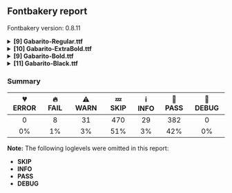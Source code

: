 ## Fontbakery report

Fontbakery version: 0.8.11

<details><summary><b>[9] Gabarito-Regular.ttf</b></summary><div><details><summary>🔥 <b>FAIL:</b> Check font follows the Google Fonts vertical metric schema (<a href="https://font-bakery.readthedocs.io/en/stable/fontbakery/profiles/googlefonts.html#com.google.fonts/check/vertical_metrics">com.google.fonts/check/vertical_metrics</a>)</summary><div>


* 🔥 **FAIL** OS/2.sTypoLineGap is "20" it should be 0 [code: bad-OS/2.sTypoLineGap]
* 🔥 **FAIL** hhea.lineGap is "20" it should be 0 [code: bad-hhea.lineGap]
</div></details><details><summary>🔥 <b>FAIL:</b> Checking OS/2 usWinAscent & usWinDescent. (<a href="https://font-bakery.readthedocs.io/en/stable/fontbakery/profiles/universal.html#com.google.fonts/check/family/win_ascent_and_descent">com.google.fonts/check/family/win_ascent_and_descent</a>)</summary><div>


* 🔥 **FAIL** OS/2.usWinDescent value should be equal or greater than 324, but got 320 instead. [code: descent]
</div></details><details><summary>⚠ <b>WARN:</b> Check if each glyph has the recommended amount of contours. (<a href="https://font-bakery.readthedocs.io/en/stable/fontbakery/profiles/universal.html#com.google.fonts/check/contour_count">com.google.fonts/check/contour_count</a>)</summary><div>


* ⚠ **WARN** This check inspects the glyph outlines and detects the total number of contours in each of them. The expected values are infered from the typical ammounts of contours observed in a large collection of reference font families. The divergences listed below may simply indicate a significantly different design on some of your glyphs. On the other hand, some of these may flag actual bugs in the font such as glyphs mapped to an incorrect codepoint. Please consider reviewing the design and codepoint assignment of these to make sure they are correct.

The following glyphs do not have the recommended number of contours:

	- Glyph name: aogonek	Contours detected: 3	Expected: 2

	- Glyph name: dcroat	Contours detected: 3	Expected: 2

	- Glyph name: eogonek	Contours detected: 3	Expected: 2

	- Glyph name: hbar	Contours detected: 2	Expected: 1

	- Glyph name: lslash	Contours detected: 2	Expected: 1

	- Glyph name: Uogonek	Contours detected: 2	Expected: 1

	- Glyph name: uogonek	Contours detected: 2	Expected: 1

	- Glyph name: uni2783	Contours detected: 3	Expected: 4

	- Glyph name: Uogonek	Contours detected: 2	Expected: 1

	- Glyph name: aogonek	Contours detected: 3	Expected: 2

	- Glyph name: dcroat	Contours detected: 3	Expected: 2

	- Glyph name: eogonek	Contours detected: 3	Expected: 2

	- Glyph name: hbar	Contours detected: 2	Expected: 1

	- Glyph name: lslash	Contours detected: 2	Expected: 1

	- Glyph name: uni2783	Contours detected: 3	Expected: 4 

	- Glyph name: uogonek	Contours detected: 2	Expected: 1
 [code: contour-count]
</div></details><details><summary>⚠ <b>WARN:</b> Ensure soft_dotted characters lose their dot when combined with marks that replace the dot. (<a href="https://font-bakery.readthedocs.io/en/stable/fontbakery/profiles/universal.html#com.google.fonts/check/soft_dotted">com.google.fonts/check/soft_dotted</a>)</summary><div>


* ⚠ **WARN** The dot of soft dotted characters should disappear in other cases, for example: i̅ ị̅ i̦̅ i̧̅ i̵̅ i̶̅ i̷̅ j̅ j̣̅ j̦̅ j̧̅ j̨̅ j̵̅ j̶̅ j̷̅ į̅ į̣̀ į̣́ į̣̂ į̣̃ [code: soft-dotted]
</div></details><details><summary>⚠ <b>WARN:</b> Check math signs have the same width. (<a href="https://font-bakery.readthedocs.io/en/stable/fontbakery/profiles/universal.html#com.google.fonts/check/math_signs_width">com.google.fonts/check/math_signs_width</a>)</summary><div>


* ⚠ **WARN** The most common width is 670 among a set of 6 math glyphs.
The following math glyphs have a different width, though:

Width = 591:
plus, plusminus

Width = 467:
greater, less

Width = 545:
equal

Width = 571:
logicalnot

Width = 527:
multiply

Width = 575:
divide

Width = 535:
minus

Width = 559:
approxequal, congruent

Width = 544:
notequal

Width = 513:
greaterequal, lessequal

Width = 679:
uni2288, uni2286, uni2289, uni228A

Width = 654:
uni228B, uni2287
 [code: width-outliers]
</div></details><details><summary>⚠ <b>WARN:</b> Checking Vertical Metric Linegaps. (<a href="https://font-bakery.readthedocs.io/en/stable/fontbakery/profiles/hhea.html#com.google.fonts/check/linegaps">com.google.fonts/check/linegaps</a>)</summary><div>


* ⚠ **WARN** hhea lineGap is not equal to 0. [code: hhea]
</div></details><details><summary>⚠ <b>WARN:</b> Are there any misaligned on-curve points? (<a href="https://font-bakery.readthedocs.io/en/stable/fontbakery/profiles/<Section: Outline Correctness Checks>.html#com.google.fonts/check/outline_alignment_miss">com.google.fonts/check/outline_alignment_miss</a>)</summary><div>


* ⚠ **WARN** The following glyphs have on-curve points which have potentially incorrect y coordinates:

	* ampersand (U+0026): X=371.0,Y=0.5 (should be at baseline 0?)

	* ampersand (U+0026): X=188.0,Y=680.5 (should be at cap-height 681?)

	* Q (U+0051): X=475.5,Y=1.0 (should be at baseline 0?)

	* S (U+0053): X=192.5,Y=1.0 (should be at baseline 0?)

	* a (U+0061): X=291.0,Y=-1.5 (should be at baseline 0?)

	* f (U+0066): X=305.0,Y=680.0 (should be at cap-height 681?)

	* r (U+0072): X=324.0,Y=489.0 (should be at x-height 488?)

	* t (U+0074): X=309.0,Y=1.0 (should be at baseline 0?)

	* braceleft (U+007B): X=149.0,Y=-1.0 (should be at baseline 0?)

	* braceright (U+007D): X=163.0,Y=-1.0 (should be at baseline 0?)

	* uni00B3 (U+00B3): X=284.0,Y=683.0 (should be at cap-height 681?)

	* paragraph (U+00B6): X=195.5,Y=679.5 (should be at cap-height 681?)

	* threequarters (U+00BE): X=77.5,Y=681.5 (should be at cap-height 681?)

	* questiondown (U+00BF): X=442.0,Y=-2.0 (should be at baseline 0?)

	* agrave (U+00E0): X=291.0,Y=-1.5 (should be at baseline 0?)

	* aacute (U+00E1): X=291.0,Y=-1.5 (should be at baseline 0?)

	* acircumflex (U+00E2): X=291.0,Y=-1.5 (should be at baseline 0?)

	* atilde (U+00E3): X=291.0,Y=-1.5 (should be at baseline 0?)

	* atilde (U+00E3): X=110.0,Y=679.0 (should be at cap-height 681?)

	* adieresis (U+00E4): X=291.0,Y=-1.5 (should be at baseline 0?)

	* aring (U+00E5): X=291.0,Y=-1.5 (should be at baseline 0?)

	* ntilde (U+00F1): X=144.0,Y=679.0 (should be at cap-height 681?)

	* otilde (U+00F5): X=151.0,Y=679.0 (should be at cap-height 681?)

	* amacron (U+0101): X=291.0,Y=-1.5 (should be at baseline 0?)

	* abreve (U+0103): X=291.0,Y=-1.5 (should be at baseline 0?)

	* aogonek (U+0105): X=291.0,Y=-1.5 (should be at baseline 0?)

	* Sacute (U+015A): X=192.5,Y=1.0 (should be at baseline 0?)

	* Scedilla (U+015E): X=192.5,Y=1.0 (should be at baseline 0?)

	* Scaron (U+0160): X=192.5,Y=1.0 (should be at baseline 0?)

	* tcaron (U+0165): X=309.0,Y=1.0 (should be at baseline 0?)

	* tcaron (U+0165): X=340.0,Y=683.0 (should be at cap-height 681?)

	* uni01CE (U+01CE): X=291.0,Y=-1.5 (should be at baseline 0?)

	* uni0218 (U+0218): X=192.5,Y=1.0 (should be at baseline 0?)

	* uni021B (U+021B): X=309.0,Y=1.0 (should be at baseline 0?)

	* tilde (U+02DC): X=137.0,Y=679.0 (should be at cap-height 681?)

	* tildecomb (U+0303): X=137.0,Y=679.0 (should be at cap-height 681?)

	* alpha (U+03B1): X=597.0,Y=-1.0 (should be at baseline 0?)

	* alpha (U+03B1): X=507.5,Y=-1.5 (should be at baseline 0?)

	* lambda (U+03BB): X=564.0,Y=-1.0 (should be at baseline 0?)

	* pi (U+03C0): X=604.0,Y=1.0 (should be at baseline 0?)

	* tau (U+03C4): X=306.0,Y=1.0 (should be at baseline 0?)

	* uni1EBD (U+1EBD): X=141.0,Y=679.0 (should be at cap-height 681?)

	* uni2076 (U+2076): X=131.5,Y=682.5 (should be at cap-height 681?)

	* uni2083 (U+2083): X=74.0,Y=-2.0 (should be at baseline 0?)

	* uni2088 (U+2088): X=230.0,Y=-2.0 (should be at baseline 0?)

	* uni2088 (U+2088): X=111.0,Y=-2.0 (should be at baseline 0?)

	* trademark (U+2122): X=26.0,Y=680.0 (should be at cap-height 681?)

	* trademark (U+2122): X=345.0,Y=680.0 (should be at cap-height 681?)

	* trademark (U+2122): X=405.0,Y=680.0 (should be at cap-height 681?)

	* trademark (U+2122): X=480.0,Y=680.0 (should be at cap-height 681?)

	* trademark (U+2122): X=656.0,Y=680.0 (should be at cap-height 681?)

	* trademark (U+2122): X=731.0,Y=680.0 (should be at cap-height 681?)

	* uni2196 (U+2196): X=749.0,Y=-2.0 (should be at baseline 0?)

	* partialdiff (U+2202): X=200.0,Y=683.0 (should be at cap-height 681?)

	* emptyset (U+2205): X=765.0,Y=683.0 (should be at cap-height 681?)

	* lozenge (U+25CA): X=240.0,Y=680.0 (should be at cap-height 681?)

	* lozenge (U+25CA): X=355.0,Y=680.0 (should be at cap-height 681?)

	* uni25CC (U+25CC): X=357.5,Y=1.5 (should be at baseline 0?)

	* uni25CC (U+25CC): X=406.5,Y=1.5 (should be at baseline 0?)

	* fi (U+FB01): X=305.0,Y=680.0 (should be at cap-height 681?) 

	* fl (U+FB02): X=305.0,Y=680.0 (should be at cap-height 681?) [code: found-misalignments]
</div></details><details><summary>⚠ <b>WARN:</b> Are any segments inordinately short? (<a href="https://font-bakery.readthedocs.io/en/stable/fontbakery/profiles/<Section: Outline Correctness Checks>.html#com.google.fonts/check/outline_short_segments">com.google.fonts/check/outline_short_segments</a>)</summary><div>


* ⚠ **WARN** The following glyphs have segments which seem very short:

	* three (U+0033) contains a short segment B<<178.5,405.0>-<185.0,405.0>-<196.0,405.0>>

	* G (U+0047) contains a short segment B<<702.0,348.0>-<705.0,338.0>-<706.5,325.0>>

	* M (U+004D) contains a short segment L<<437.0,184.0>--<440.0,184.0>>

	* e (U+0065) contains a short segment B<<512.5,228.5>-<512.0,221.0>-<511.0,215.0>>

	* m (U+006D) contains a short segment B<<475.0,328.0>-<476.0,319.0>-<476.0,309.5>>

	* m (U+006D) contains a short segment B<<476.0,309.5>-<476.0,300.0>-<476.0,291.0>>

	* yen (U+00A5) contains a short segment L<<210.0,262.0>--<210.0,262.0>>

	* yen (U+00A5) contains a short segment L<<310.0,262.0>--<310.0,262.0>>

	* registered (U+00AE) contains a short segment L<<334.0,436.0>--<331.0,436.0>>

	* ae (U+00E6) contains a short segment B<<327.0,281.0>-<327.0,282.0>-<327.0,283.0>>

	* egrave (U+00E8) contains a short segment B<<512.5,228.5>-<512.0,221.0>-<511.0,215.0>>

	* eacute (U+00E9) contains a short segment B<<512.5,228.5>-<512.0,221.0>-<511.0,215.0>>

	* ecircumflex (U+00EA) contains a short segment B<<512.5,228.5>-<512.0,221.0>-<511.0,215.0>>

	* edieresis (U+00EB) contains a short segment B<<512.5,228.5>-<512.0,221.0>-<511.0,215.0>>

	* emacron (U+0113) contains a short segment B<<512.5,228.5>-<512.0,221.0>-<511.0,215.0>>

	* edotaccent (U+0117) contains a short segment B<<512.5,228.5>-<512.0,221.0>-<511.0,215.0>>

	* eogonek (U+0119) contains a short segment B<<512.5,228.5>-<512.0,221.0>-<511.0,215.0>>

	* ecaron (U+011B) contains a short segment B<<512.5,228.5>-<512.0,221.0>-<511.0,215.0>>

	* Gbreve (U+011E) contains a short segment B<<702.0,348.0>-<705.0,338.0>-<706.5,325.0>>

	* Gdotaccent (U+0120) contains a short segment B<<702.0,348.0>-<705.0,338.0>-<706.5,325.0>>

	* uni0122 (U+0122) contains a short segment B<<702.0,348.0>-<705.0,338.0>-<706.5,325.0>>

	* Eng (U+014A) contains a short segment B<<503.0,-173.5>-<488.0,-169.0>-<483.0,-167.0>>

	* Eng (U+014A) contains a short segment B<<483.0,-83.0>-<488.0,-84.0>-<496.0,-86.0>>

	* Eng (U+014A) contains a short segment B<<496.0,-86.0>-<504.0,-88.0>-<514.0,-88.0>>

	* eng (U+014B) contains a short segment B<<320.0,-83.0>-<325.0,-84.0>-<333.0,-86.0>>

	* oe (U+0153) contains a short segment B<<873.0,243.0>-<873.0,236.0>-<872.5,228.0>>

	* oe (U+0153) contains a short segment B<<872.5,228.0>-<872.0,220.0>-<871.0,215.0>>

	* gamma (U+03B3) contains a short segment L<<158.0,45.0>--<158.0,45.0>>

	* gamma (U+03B3) contains a short segment L<<158.0,45.0>--<158.0,45.0>>

	* uni1EBD (U+1EBD) contains a short segment B<<512.5,228.5>-<512.0,221.0>-<511.0,215.0>>

	* trademark (U+2122) contains a short segment L<<567.0,459.0>--<569.0,459.0>>

	* uni2209 (U+2209) contains a short segment L<<308.0,10.0>--<303.0,10.0>>

	* uni2284 (U+2284) contains a short segment L<<308.0,10.0>--<303.0,10.0>> 

	* uni2285 (U+2285) contains a short segment L<<362.0,508.0>--<367.0,508.0>> [code: found-short-segments]
</div></details><details><summary>⚠ <b>WARN:</b> Do any segments have colinear vectors? (<a href="https://font-bakery.readthedocs.io/en/stable/fontbakery/profiles/<Section: Outline Correctness Checks>.html#com.google.fonts/check/outline_colinear_vectors">com.google.fonts/check/outline_colinear_vectors</a>)</summary><div>


* ⚠ **WARN** The following glyphs have colinear vectors:

	* exclam (U+0021): L<<103.0,217.0>--<91.0,372.0>> -> L<<91.0,372.0>--<81.0,709.0>>

	* exclam (U+0021): L<<209.0,709.0>--<199.0,373.0>> -> L<<199.0,373.0>--<187.0,217.0>>

	* exclamdown (U+00A1): L<<188.0,316.0>--<200.0,161.0>> -> L<<200.0,161.0>--<210.0,-176.0>>

	* exclamdown (U+00A1): L<<82.0,-176.0>--<92.0,160.0>> -> L<<92.0,160.0>--<104.0,316.0>>

	* gamma (U+03B3): L<<158.0,45.0>--<158.0,45.0>> -> L<<158.0,45.0>--<158.0,45.0>>

	* registered (U+00AE): L<<334.0,436.0>--<331.0,436.0>> -> L<<331.0,436.0>--<301.0,436.0>>

	* trademark (U+2122): L<<459.0,542.0>--<453.0,464.0>> -> L<<453.0,464.0>--<429.0,310.0>>

	* trademark (U+2122): L<<707.0,310.0>--<683.0,464.0>> -> L<<683.0,464.0>--<677.0,542.0>>

	* uni216F (U+216F): L<<273.0,509.0>--<247.0,382.0>> -> L<<247.0,382.0>--<198.0,96.0>>

	* uni216F (U+216F): L<<767.0,96.0>--<718.0,382.0>> -> L<<718.0,382.0>--<692.0,509.0>>

	* uni2209 (U+2209): L<<619.0,10.0>--<308.0,10.0>> -> L<<308.0,10.0>--<303.0,10.0>>

	* uni2284 (U+2284): L<<619.0,10.0>--<308.0,10.0>> -> L<<308.0,10.0>--<303.0,10.0>> 

	* uni2285 (U+2285): L<<51.0,508.0>--<362.0,508.0>> -> L<<362.0,508.0>--<367.0,508.0>> [code: found-colinear-vectors]
</div></details><br></div></details><details><summary><b>[10] Gabarito-ExtraBold.ttf</b></summary><div><details><summary>🔥 <b>FAIL:</b> Check font follows the Google Fonts vertical metric schema (<a href="https://font-bakery.readthedocs.io/en/stable/fontbakery/profiles/googlefonts.html#com.google.fonts/check/vertical_metrics">com.google.fonts/check/vertical_metrics</a>)</summary><div>


* 🔥 **FAIL** OS/2.sTypoLineGap is "20" it should be 0 [code: bad-OS/2.sTypoLineGap]
* 🔥 **FAIL** hhea.lineGap is "20" it should be 0 [code: bad-hhea.lineGap]
</div></details><details><summary>🔥 <b>FAIL:</b> Checking OS/2 usWinAscent & usWinDescent. (<a href="https://font-bakery.readthedocs.io/en/stable/fontbakery/profiles/universal.html#com.google.fonts/check/family/win_ascent_and_descent">com.google.fonts/check/family/win_ascent_and_descent</a>)</summary><div>


* 🔥 **FAIL** OS/2.usWinDescent value should be equal or greater than 324, but got 320 instead. [code: descent]
</div></details><details><summary>⚠ <b>WARN:</b> Check if each glyph has the recommended amount of contours. (<a href="https://font-bakery.readthedocs.io/en/stable/fontbakery/profiles/universal.html#com.google.fonts/check/contour_count">com.google.fonts/check/contour_count</a>)</summary><div>


* ⚠ **WARN** This check inspects the glyph outlines and detects the total number of contours in each of them. The expected values are infered from the typical ammounts of contours observed in a large collection of reference font families. The divergences listed below may simply indicate a significantly different design on some of your glyphs. On the other hand, some of these may flag actual bugs in the font such as glyphs mapped to an incorrect codepoint. Please consider reviewing the design and codepoint assignment of these to make sure they are correct.

The following glyphs do not have the recommended number of contours:

	- Glyph name: aogonek	Contours detected: 3	Expected: 2

	- Glyph name: dcroat	Contours detected: 3	Expected: 2

	- Glyph name: eogonek	Contours detected: 3	Expected: 2

	- Glyph name: hbar	Contours detected: 2	Expected: 1

	- Glyph name: lslash	Contours detected: 2	Expected: 1

	- Glyph name: Uogonek	Contours detected: 2	Expected: 1

	- Glyph name: uogonek	Contours detected: 2	Expected: 1

	- Glyph name: uni2783	Contours detected: 3	Expected: 4

	- Glyph name: Uogonek	Contours detected: 2	Expected: 1

	- Glyph name: aogonek	Contours detected: 3	Expected: 2

	- Glyph name: dcroat	Contours detected: 3	Expected: 2

	- Glyph name: eogonek	Contours detected: 3	Expected: 2

	- Glyph name: hbar	Contours detected: 2	Expected: 1

	- Glyph name: lslash	Contours detected: 2	Expected: 1

	- Glyph name: uni2783	Contours detected: 3	Expected: 4 

	- Glyph name: uogonek	Contours detected: 2	Expected: 1
 [code: contour-count]
</div></details><details><summary>⚠ <b>WARN:</b> Ensure soft_dotted characters lose their dot when combined with marks that replace the dot. (<a href="https://font-bakery.readthedocs.io/en/stable/fontbakery/profiles/universal.html#com.google.fonts/check/soft_dotted">com.google.fonts/check/soft_dotted</a>)</summary><div>


* ⚠ **WARN** The dot of soft dotted characters should disappear in other cases, for example: i̅ ị̅ i̦̅ i̧̅ i̵̅ i̶̅ i̷̅ j̅ j̣̅ j̦̅ j̧̅ j̨̅ j̵̅ j̶̅ j̷̅ į̅ į̣̀ į̣́ į̣̂ į̣̃ [code: soft-dotted]
</div></details><details><summary>⚠ <b>WARN:</b> Check math signs have the same width. (<a href="https://font-bakery.readthedocs.io/en/stable/fontbakery/profiles/universal.html#com.google.fonts/check/math_signs_width">com.google.fonts/check/math_signs_width</a>)</summary><div>


* ⚠ **WARN** The most common width is 670 among a set of 6 math glyphs.
The following math glyphs have a different width, though:

Width = 585:
plus, plusminus

Width = 555:
greater, less

Width = 579:
equal

Width = 604:
logicalnot

Width = 605:
multiply

Width = 612:
divide

Width = 461:
minus

Width = 648:
congruent

Width = 656:
approxequal

Width = 578:
notequal

Width = 571:
greaterequal, lessequal

Width = 679:
uni2288, uni2286, uni2289, uni228A

Width = 674:
uni228B, uni2287
 [code: width-outliers]
</div></details><details><summary>⚠ <b>WARN:</b> Checking Vertical Metric Linegaps. (<a href="https://font-bakery.readthedocs.io/en/stable/fontbakery/profiles/hhea.html#com.google.fonts/check/linegaps">com.google.fonts/check/linegaps</a>)</summary><div>


* ⚠ **WARN** hhea lineGap is not equal to 0. [code: hhea]
</div></details><details><summary>⚠ <b>WARN:</b> Are there any misaligned on-curve points? (<a href="https://font-bakery.readthedocs.io/en/stable/fontbakery/profiles/<Section: Outline Correctness Checks>.html#com.google.fonts/check/outline_alignment_miss">com.google.fonts/check/outline_alignment_miss</a>)</summary><div>


* ⚠ **WARN** The following glyphs have on-curve points which have potentially incorrect y coordinates:

	* ampersand (U+0026): X=453.5,Y=737.5 (should be at cap-height 736?)

	* a (U+0061): X=163.5,Y=528.0 (should be at x-height 530?)

	* a (U+0061): X=292.5,Y=-1.5 (should be at baseline 0?)

	* h (U+0068): X=303.5,Y=529.5 (should be at x-height 530?)

	* l (U+006C): X=279.0,Y=-1.0 (should be at baseline 0?)

	* ordfeminine (U+00AA): X=121.0,Y=736.5 (should be at cap-height 736?)

	* onequarter (U+00BC): X=239.0,Y=737.0 (should be at cap-height 736?)

	* onequarter (U+00BC): X=136.0,Y=737.0 (should be at cap-height 736?)

	* onehalf (U+00BD): X=239.0,Y=737.0 (should be at cap-height 736?)

	* onehalf (U+00BD): X=136.0,Y=737.0 (should be at cap-height 736?)

	* agrave (U+00E0): X=292.5,Y=-1.5 (should be at baseline 0?)

	* aacute (U+00E1): X=292.5,Y=-1.5 (should be at baseline 0?)

	* acircumflex (U+00E2): X=292.5,Y=-1.5 (should be at baseline 0?)

	* atilde (U+00E3): X=292.5,Y=-1.5 (should be at baseline 0?)

	* atilde (U+00E3): X=499.0,Y=735.0 (should be at cap-height 736?)

	* adieresis (U+00E4): X=292.5,Y=-1.5 (should be at baseline 0?)

	* aring (U+00E5): X=292.5,Y=-1.5 (should be at baseline 0?)

	* aring (U+00E5): X=154.0,Y=734.0 (should be at cap-height 736?)

	* aring (U+00E5): X=419.0,Y=734.0 (should be at cap-height 736?)

	* aring (U+00E5): X=321.0,Y=735.0 (should be at cap-height 736?)

	* aring (U+00E5): X=252.0,Y=735.0 (should be at cap-height 736?)

	* ntilde (U+00F1): X=516.0,Y=735.0 (should be at cap-height 736?)

	* otilde (U+00F5): X=514.0,Y=735.0 (should be at cap-height 736?)

	* amacron (U+0101): X=292.5,Y=-1.5 (should be at baseline 0?)

	* abreve (U+0103): X=292.5,Y=-1.5 (should be at baseline 0?)

	* abreve (U+0103): X=287.0,Y=734.0 (should be at cap-height 736?)

	* aogonek (U+0105): X=292.5,Y=-1.5 (should be at baseline 0?)

	* gbreve (U+011F): X=302.0,Y=734.0 (should be at cap-height 736?)

	* uni0122 (U+0122): X=432.0,Y=-248.0 (should be at descender -250?)

	* uni0136 (U+0136): X=384.0,Y=-248.0 (should be at descender -250?)

	* uni0137 (U+0137): X=346.0,Y=-248.0 (should be at descender -250?)

	* lacute (U+013A): X=279.0,Y=-1.0 (should be at baseline 0?)

	* uni013B (U+013B): X=328.0,Y=-248.0 (should be at descender -250?)

	* uni013C (U+013C): X=279.0,Y=-1.0 (should be at baseline 0?)

	* uni013C (U+013C): X=211.0,Y=-248.0 (should be at descender -250?)

	* lcaron (U+013E): X=279.0,Y=-1.0 (should be at baseline 0?)

	* lslash (U+0142): X=325.0,Y=-1.0 (should be at baseline 0?)

	* uni0145 (U+0145): X=424.0,Y=-248.0 (should be at descender -250?)

	* uni0146 (U+0146): X=342.0,Y=-248.0 (should be at descender -250?)

	* uni0156 (U+0156): X=364.0,Y=-248.0 (should be at descender -250?)

	* uni0157 (U+0157): X=178.0,Y=-248.0 (should be at descender -250?)

	* ubreve (U+016D): X=296.0,Y=734.0 (should be at cap-height 736?)

	* uring (U+016F): X=164.0,Y=734.0 (should be at cap-height 736?)

	* uring (U+016F): X=429.0,Y=734.0 (should be at cap-height 736?)

	* uring (U+016F): X=331.0,Y=735.0 (should be at cap-height 736?)

	* uring (U+016F): X=262.0,Y=735.0 (should be at cap-height 736?)

	* uni01CE (U+01CE): X=292.5,Y=-1.5 (should be at baseline 0?)

	* uni0218 (U+0218): X=360.0,Y=-252.0 (should be at descender -250?)

	* uni0219 (U+0219): X=303.0,Y=-248.0 (should be at descender -250?)

	* uni021A (U+021A): X=351.0,Y=-248.0 (should be at descender -250?)

	* uni021B (U+021B): X=305.0,Y=-248.0 (should be at descender -250?)

	* breve (U+02D8): X=307.0,Y=734.0 (should be at cap-height 736?)

	* ring (U+02DA): X=175.0,Y=734.0 (should be at cap-height 736?)

	* ring (U+02DA): X=440.0,Y=734.0 (should be at cap-height 736?)

	* ring (U+02DA): X=342.0,Y=735.0 (should be at cap-height 736?)

	* ring (U+02DA): X=273.0,Y=735.0 (should be at cap-height 736?)

	* tilde (U+02DC): X=520.0,Y=735.0 (should be at cap-height 736?)

	* tildecomb (U+0303): X=520.0,Y=735.0 (should be at cap-height 736?)

	* uni0306 (U+0306): X=307.0,Y=734.0 (should be at cap-height 736?)

	* uni030A (U+030A): X=175.0,Y=734.0 (should be at cap-height 736?)

	* uni030A (U+030A): X=440.0,Y=734.0 (should be at cap-height 736?)

	* uni030A (U+030A): X=342.0,Y=735.0 (should be at cap-height 736?)

	* uni030A (U+030A): X=273.0,Y=735.0 (should be at cap-height 736?)

	* dotbelowcomb (U+0323): X=308.0,Y=-248.0 (should be at descender -250?)

	* uni0326 (U+0326): X=346.0,Y=-248.0 (should be at descender -250?)

	* uni0394 (U+0394): X=223.0,Y=-1.0 (should be at baseline 0?)

	* alpha (U+03B1): X=674.0,Y=1.0 (should be at baseline 0?)

	* alpha (U+03B1): X=529.0,Y=-1.5 (should be at baseline 0?)

	* uni1EBD (U+1EBD): X=500.0,Y=735.0 (should be at cap-height 736?)

	* quoteright (U+2019): X=73.5,Y=738.0 (should be at cap-height 736?)

	* quotedblright (U+201D): X=77.5,Y=738.0 (should be at cap-height 736?)

	* quotedblright (U+201D): X=356.5,Y=738.0 (should be at cap-height 736?)

	* uni2085 (U+2085): X=137.0,Y=2.0 (should be at baseline 0?)

	* logicalor (U+2228): X=293.0,Y=-2.0 (should be at baseline 0?)

	* logicalor (U+2228): X=411.0,Y=-2.0 (should be at baseline 0?)

	* uni2288 (U+2288): X=544.0,Y=735.0 (should be at cap-height 736?)

	* uni2289 (U+2289): X=438.0,Y=735.0 (should be at cap-height 736?) 

	* fl (U+FB02): X=658.0,Y=-1.0 (should be at baseline 0?) [code: found-misalignments]
</div></details><details><summary>⚠ <b>WARN:</b> Are any segments inordinately short? (<a href="https://font-bakery.readthedocs.io/en/stable/fontbakery/profiles/<Section: Outline Correctness Checks>.html#com.google.fonts/check/outline_short_segments">com.google.fonts/check/outline_short_segments</a>)</summary><div>


* ⚠ **WARN** The following glyphs have segments which seem very short:

	* at (U+0040) contains a short segment B<<646.0,380.0>-<644.0,365.0>-<641.5,349.0>>

	* at (U+0040) contains a short segment B<<641.5,349.0>-<639.0,333.0>-<639.0,321.0>>

	* yen (U+00A5) contains a short segment L<<407.0,259.0>--<407.0,259.0>>

	* uni00B5 (U+00B5) contains a short segment B<<235.0,-14.0>-<228.0,-14.0>-<222.0,-14.0>>

	* eth (U+00F0) contains a short segment L<<128.0,768.0>--<146.0,765.0>>

	* Eng (U+014A) contains a short segment B<<467.5,-227.5>-<448.0,-223.0>-<443.0,-221.0>>

	* Eng (U+014A) contains a short segment B<<443.0,-69.0>-<449.0,-70.0>-<457.0,-71.0>>

	* Eng (U+014A) contains a short segment B<<457.0,-71.0>-<465.0,-72.0>-<478.0,-72.0>>

	* eng (U+014B) contains a short segment B<<302.0,-69.0>-<309.0,-70.0>-<316.5,-71.0>>

	* uni0394 (U+0394) contains a short segment L<<223.0,0.0>--<223.0,-1.0>>

	* uni0394 (U+0394) contains a short segment L<<223.0,-1.0>--<222.0,0.0>>

	* uni03BC (U+03BC) contains a short segment B<<235.0,-14.0>-<228.0,-14.0>-<222.0,-14.0>>

	* Euro (U+20AC) contains a short segment B<<271.0,351.0>-<271.0,342.0>-<271.0,334.0>>

	* Euro (U+20AC) contains a short segment B<<89.0,334.0>-<89.0,342.0>-<89.0,351.0>>

	* Euro (U+20AC) contains a short segment B<<89.0,351.0>-<89.0,359.0>-<89.0,367.0>>

	* Euro (U+20AC) contains a short segment B<<271.0,367.0>-<271.0,359.0>-<271.0,351.0>>

	* trademark (U+2122) contains a short segment L<<661.0,547.0>--<663.0,547.0>>

	* uni216F (U+216F) contains a short segment B<<332.0,347.0>-<328.0,358.0>-<321.0,379.5>>

	* radical (U+221A) contains a short segment L<<615.0,922.0>--<617.0,922.0>>

	* lozenge (U+25CA) contains a short segment L<<20.0,361.0>--<20.0,373.0>> 

	* lozenge (U+25CA) contains a short segment L<<636.0,373.0>--<636.0,361.0>> [code: found-short-segments]
</div></details><details><summary>⚠ <b>WARN:</b> Do any segments have colinear vectors? (<a href="https://font-bakery.readthedocs.io/en/stable/fontbakery/profiles/<Section: Outline Correctness Checks>.html#com.google.fonts/check/outline_colinear_vectors">com.google.fonts/check/outline_colinear_vectors</a>)</summary><div>


* ⚠ **WARN** The following glyphs have colinear vectors:

	* exclam (U+0021): L<<251.0,773.0>--<241.0,423.0>> -> L<<241.0,423.0>--<227.0,244.0>>

	* exclam (U+0021): L<<79.0,244.0>--<65.0,423.0>> -> L<<65.0,423.0>--<55.0,773.0>>

	* exclamdown (U+00A1): L<<228.0,322.0>--<242.0,143.0>> -> L<<242.0,143.0>--<252.0,-207.0>>

	* exclamdown (U+00A1): L<<56.0,-207.0>--<66.0,143.0>> -> L<<66.0,143.0>--<80.0,322.0>>

	* m (U+006D): L<<546.0,327.0>--<546.0,326.0>> -> L<<546.0,326.0>--<546.0,0.0>>

	* trademark (U+2122): L<<552.0,534.0>--<547.0,450.0>> -> L<<547.0,450.0>--<532.0,310.0>>

	* trademark (U+2122): L<<791.0,310.0>--<775.0,450.0>> -> L<<775.0,450.0>--<771.0,534.0>>

	* uni216F (U+216F): L<<306.0,426.0>--<297.0,349.0>> -> L<<297.0,349.0>--<267.0,170.0>> 

	* uni216F (U+216F): L<<745.0,170.0>--<716.0,350.0>> -> L<<716.0,350.0>--<706.0,426.0>> [code: found-colinear-vectors]
</div></details><details><summary>⚠ <b>WARN:</b> Do outlines contain any semi-vertical or semi-horizontal lines? (<a href="https://font-bakery.readthedocs.io/en/stable/fontbakery/profiles/<Section: Outline Correctness Checks>.html#com.google.fonts/check/outline_semi_vertical">com.google.fonts/check/outline_semi_vertical</a>)</summary><div>


* ⚠ **WARN** The following glyphs have semi-vertical/semi-horizontal lines:

	* uni03A9 (U+03A9): L<<30.0,0.0>--<29.0,151.0>>

	* uni03A9 (U+03A9): L<<361.0,154.0>--<362.0,0.0>>

	* uni03A9 (U+03A9): L<<449.0,0.0>--<450.0,154.0>> 

	* uni03A9 (U+03A9): L<<782.0,151.0>--<781.0,0.0>> [code: found-semi-vertical]
</div></details><br></div></details><details><summary><b>[9] Gabarito-Bold.ttf</b></summary><div><details><summary>🔥 <b>FAIL:</b> Check font follows the Google Fonts vertical metric schema (<a href="https://font-bakery.readthedocs.io/en/stable/fontbakery/profiles/googlefonts.html#com.google.fonts/check/vertical_metrics">com.google.fonts/check/vertical_metrics</a>)</summary><div>


* 🔥 **FAIL** OS/2.sTypoLineGap is "20" it should be 0 [code: bad-OS/2.sTypoLineGap]
* 🔥 **FAIL** hhea.lineGap is "20" it should be 0 [code: bad-hhea.lineGap]
</div></details><details><summary>🔥 <b>FAIL:</b> Checking OS/2 usWinAscent & usWinDescent. (<a href="https://font-bakery.readthedocs.io/en/stable/fontbakery/profiles/universal.html#com.google.fonts/check/family/win_ascent_and_descent">com.google.fonts/check/family/win_ascent_and_descent</a>)</summary><div>


* 🔥 **FAIL** OS/2.usWinDescent value should be equal or greater than 324, but got 320 instead. [code: descent]
</div></details><details><summary>⚠ <b>WARN:</b> Check if each glyph has the recommended amount of contours. (<a href="https://font-bakery.readthedocs.io/en/stable/fontbakery/profiles/universal.html#com.google.fonts/check/contour_count">com.google.fonts/check/contour_count</a>)</summary><div>


* ⚠ **WARN** This check inspects the glyph outlines and detects the total number of contours in each of them. The expected values are infered from the typical ammounts of contours observed in a large collection of reference font families. The divergences listed below may simply indicate a significantly different design on some of your glyphs. On the other hand, some of these may flag actual bugs in the font such as glyphs mapped to an incorrect codepoint. Please consider reviewing the design and codepoint assignment of these to make sure they are correct.

The following glyphs do not have the recommended number of contours:

	- Glyph name: aogonek	Contours detected: 3	Expected: 2

	- Glyph name: dcroat	Contours detected: 3	Expected: 2

	- Glyph name: eogonek	Contours detected: 3	Expected: 2

	- Glyph name: hbar	Contours detected: 2	Expected: 1

	- Glyph name: lslash	Contours detected: 2	Expected: 1

	- Glyph name: Uogonek	Contours detected: 2	Expected: 1

	- Glyph name: uogonek	Contours detected: 2	Expected: 1

	- Glyph name: uni2783	Contours detected: 3	Expected: 4

	- Glyph name: Uogonek	Contours detected: 2	Expected: 1

	- Glyph name: aogonek	Contours detected: 3	Expected: 2

	- Glyph name: dcroat	Contours detected: 3	Expected: 2

	- Glyph name: eogonek	Contours detected: 3	Expected: 2

	- Glyph name: hbar	Contours detected: 2	Expected: 1

	- Glyph name: lslash	Contours detected: 2	Expected: 1

	- Glyph name: uni2783	Contours detected: 3	Expected: 4 

	- Glyph name: uogonek	Contours detected: 2	Expected: 1
 [code: contour-count]
</div></details><details><summary>⚠ <b>WARN:</b> Ensure soft_dotted characters lose their dot when combined with marks that replace the dot. (<a href="https://font-bakery.readthedocs.io/en/stable/fontbakery/profiles/universal.html#com.google.fonts/check/soft_dotted">com.google.fonts/check/soft_dotted</a>)</summary><div>


* ⚠ **WARN** The dot of soft dotted characters should disappear in other cases, for example: i̅ ị̅ i̦̅ i̧̅ i̵̅ i̶̅ i̷̅ j̅ j̣̅ j̦̅ j̧̅ j̨̅ j̵̅ j̶̅ j̷̅ į̅ į̣̀ į̣́ į̣̂ į̣̃ [code: soft-dotted]
</div></details><details><summary>⚠ <b>WARN:</b> Check math signs have the same width. (<a href="https://font-bakery.readthedocs.io/en/stable/fontbakery/profiles/universal.html#com.google.fonts/check/math_signs_width">com.google.fonts/check/math_signs_width</a>)</summary><div>


* ⚠ **WARN** The most common width is 670 among a set of 6 math glyphs.
The following math glyphs have a different width, though:

Width = 587:
plus, plusminus

Width = 522:
greater, less

Width = 566:
equal, notequal

Width = 592:
logicalnot

Width = 576:
multiply

Width = 598:
divide

Width = 489:
minus

Width = 615:
congruent

Width = 620:
approxequal

Width = 549:
greaterequal, lessequal

Width = 679:
uni2288, uni2286, uni2289, uni228A

Width = 667:
uni228B, uni2287
 [code: width-outliers]
</div></details><details><summary>⚠ <b>WARN:</b> Checking Vertical Metric Linegaps. (<a href="https://font-bakery.readthedocs.io/en/stable/fontbakery/profiles/hhea.html#com.google.fonts/check/linegaps">com.google.fonts/check/linegaps</a>)</summary><div>


* ⚠ **WARN** hhea lineGap is not equal to 0. [code: hhea]
</div></details><details><summary>⚠ <b>WARN:</b> Are any segments inordinately short? (<a href="https://font-bakery.readthedocs.io/en/stable/fontbakery/profiles/<Section: Outline Correctness Checks>.html#com.google.fonts/check/outline_short_segments">com.google.fonts/check/outline_short_segments</a>)</summary><div>


* ⚠ **WARN** The following glyphs have segments which seem very short:

	* at (U+0040) contains a short segment B<<617.0,370.0>-<614.0,356.0>-<611.5,337.0>>

	* at (U+0040) contains a short segment B<<611.5,337.0>-<609.0,318.0>-<609.0,304.0>>

	* at (U+0040) contains a short segment B<<609.0,304.0>-<609.0,287.0>-<619.0,278.0>>

	* at (U+0040) contains a short segment B<<619.0,278.0>-<629.0,269.0>-<645.0,269.0>>

	* m (U+006D) contains a short segment B<<520.0,327.0>-<520.0,321.0>-<520.0,313.0>>

	* sterling (U+00A3) contains a short segment B<<298.0,254.0>-<298.0,249.0>-<298.0,245.0>>

	* yen (U+00A5) contains a short segment L<<371.0,260.0>--<371.0,260.0>>

	* Eng (U+014A) contains a short segment B<<480.5,-207.0>-<463.0,-203.0>-<458.0,-200.0>>

	* Eng (U+014A) contains a short segment B<<458.0,-74.0>-<464.0,-75.0>-<472.0,-76.5>>

	* Eng (U+014A) contains a short segment B<<472.0,-76.5>-<480.0,-78.0>-<492.0,-78.0>>

	* eng (U+014B) contains a short segment B<<309.0,-74.0>-<315.0,-75.0>-<323.0,-76.5>>

	* uni0394 (U+0394) contains a short segment L<<179.0,0.0>--<179.0,0.0>>

	* uni0394 (U+0394) contains a short segment L<<179.0,0.0>--<178.0,0.0>>

	* Euro (U+20AC) contains a short segment B<<251.0,345.0>-<251.0,334.0>-<251.0,323.0>>

	* Euro (U+20AC) contains a short segment B<<100.0,323.0>-<100.0,334.0>-<99.0,345.0>>

	* Euro (U+20AC) contains a short segment B<<99.0,345.0>-<100.0,356.0>-<100.0,367.0>>

	* Euro (U+20AC) contains a short segment B<<251.0,367.0>-<251.0,356.0>-<251.0,345.0>>

	* trademark (U+2122) contains a short segment L<<626.0,514.0>--<628.0,514.0>> 

	* radical (U+221A) contains a short segment L<<617.0,920.0>--<621.0,920.0>> [code: found-short-segments]
</div></details><details><summary>⚠ <b>WARN:</b> Do any segments have colinear vectors? (<a href="https://font-bakery.readthedocs.io/en/stable/fontbakery/profiles/<Section: Outline Correctness Checks>.html#com.google.fonts/check/outline_colinear_vectors">com.google.fonts/check/outline_colinear_vectors</a>)</summary><div>


* ⚠ **WARN** The following glyphs have colinear vectors:

	* exclam (U+0021): L<<235.0,749.0>--<225.0,404.0>> -> L<<225.0,404.0>--<212.0,234.0>>

	* exclam (U+0021): L<<88.0,234.0>--<75.0,404.0>> -> L<<75.0,404.0>--<65.0,749.0>>

	* exclamdown (U+00A1): L<<213.0,320.0>--<226.0,150.0>> -> L<<226.0,150.0>--<236.0,-195.0>>

	* exclamdown (U+00A1): L<<66.0,-195.0>--<76.0,150.0>> -> L<<76.0,150.0>--<89.0,320.0>>

	* trademark (U+2122): L<<517.0,539.0>--<512.0,456.0>> -> L<<512.0,456.0>--<494.0,310.0>>

	* trademark (U+2122): L<<760.0,310.0>--<741.0,456.0>> -> L<<741.0,456.0>--<736.0,539.0>>

	* uni0394 (U+0394): L<<179.0,0.0>--<178.0,0.0>> -> L<<178.0,0.0>--<9.0,0.0>>

	* uni216F (U+216F): L<<293.0,458.0>--<278.0,362.0>> -> L<<278.0,362.0>--<241.0,143.0>> 

	* uni216F (U+216F): L<<753.0,143.0>--<717.0,362.0>> -> L<<717.0,362.0>--<702.0,459.0>> [code: found-colinear-vectors]
</div></details><details><summary>⚠ <b>WARN:</b> Do outlines contain any semi-vertical or semi-horizontal lines? (<a href="https://font-bakery.readthedocs.io/en/stable/fontbakery/profiles/<Section: Outline Correctness Checks>.html#com.google.fonts/check/outline_semi_vertical">com.google.fonts/check/outline_semi_vertical</a>)</summary><div>


* ⚠ **WARN** The following glyphs have semi-vertical/semi-horizontal lines:

	* uni03A9 (U+03A9): L<<353.0,137.0>--<354.0,0.0>>

	* uni03A9 (U+03A9): L<<38.0,0.0>--<37.0,128.0>>

	* uni03A9 (U+03A9): L<<453.0,0.0>--<454.0,137.0>> 

	* uni03A9 (U+03A9): L<<770.0,128.0>--<769.0,0.0>> [code: found-semi-vertical]
</div></details><br></div></details><details><summary><b>[11] Gabarito-Black.ttf</b></summary><div><details><summary>🔥 <b>FAIL:</b> Check font follows the Google Fonts vertical metric schema (<a href="https://font-bakery.readthedocs.io/en/stable/fontbakery/profiles/googlefonts.html#com.google.fonts/check/vertical_metrics">com.google.fonts/check/vertical_metrics</a>)</summary><div>


* 🔥 **FAIL** OS/2.sTypoLineGap is "20" it should be 0 [code: bad-OS/2.sTypoLineGap]
* 🔥 **FAIL** hhea.lineGap is "20" it should be 0 [code: bad-hhea.lineGap]
</div></details><details><summary>🔥 <b>FAIL:</b> Checking OS/2 usWinAscent & usWinDescent. (<a href="https://font-bakery.readthedocs.io/en/stable/fontbakery/profiles/universal.html#com.google.fonts/check/family/win_ascent_and_descent">com.google.fonts/check/family/win_ascent_and_descent</a>)</summary><div>


* 🔥 **FAIL** OS/2.usWinDescent value should be equal or greater than 324, but got 320 instead. [code: descent]
</div></details><details><summary>⚠ <b>WARN:</b> Check if each glyph has the recommended amount of contours. (<a href="https://font-bakery.readthedocs.io/en/stable/fontbakery/profiles/universal.html#com.google.fonts/check/contour_count">com.google.fonts/check/contour_count</a>)</summary><div>


* ⚠ **WARN** This check inspects the glyph outlines and detects the total number of contours in each of them. The expected values are infered from the typical ammounts of contours observed in a large collection of reference font families. The divergences listed below may simply indicate a significantly different design on some of your glyphs. On the other hand, some of these may flag actual bugs in the font such as glyphs mapped to an incorrect codepoint. Please consider reviewing the design and codepoint assignment of these to make sure they are correct.

The following glyphs do not have the recommended number of contours:

	- Glyph name: at	Contours detected: 4	Expected: 2

	- Glyph name: aogonek	Contours detected: 3	Expected: 2

	- Glyph name: dcroat	Contours detected: 3	Expected: 2

	- Glyph name: eogonek	Contours detected: 3	Expected: 2

	- Glyph name: hbar	Contours detected: 2	Expected: 1

	- Glyph name: lslash	Contours detected: 2	Expected: 1

	- Glyph name: Uogonek	Contours detected: 2	Expected: 1

	- Glyph name: uogonek	Contours detected: 2	Expected: 1

	- Glyph name: uni2783	Contours detected: 3	Expected: 4

	- Glyph name: Uogonek	Contours detected: 2	Expected: 1

	- Glyph name: aogonek	Contours detected: 3	Expected: 2

	- Glyph name: at	Contours detected: 4	Expected: 2

	- Glyph name: dcroat	Contours detected: 3	Expected: 2

	- Glyph name: eogonek	Contours detected: 3	Expected: 2

	- Glyph name: hbar	Contours detected: 2	Expected: 1

	- Glyph name: lslash	Contours detected: 2	Expected: 1

	- Glyph name: uni2783	Contours detected: 3	Expected: 4 

	- Glyph name: uogonek	Contours detected: 2	Expected: 1
 [code: contour-count]
</div></details><details><summary>⚠ <b>WARN:</b> Ensure soft_dotted characters lose their dot when combined with marks that replace the dot. (<a href="https://font-bakery.readthedocs.io/en/stable/fontbakery/profiles/universal.html#com.google.fonts/check/soft_dotted">com.google.fonts/check/soft_dotted</a>)</summary><div>


* ⚠ **WARN** The dot of soft dotted characters should disappear in other cases, for example: i̅ ị̅ i̦̅ i̧̅ i̵̅ i̶̅ i̷̅ j̅ j̣̅ j̦̅ j̧̅ j̨̅ j̵̅ j̶̅ j̷̅ į̅ į̣̀ į̣́ į̣̂ į̣̃ [code: soft-dotted]
</div></details><details><summary>⚠ <b>WARN:</b> Check math signs have the same width. (<a href="https://font-bakery.readthedocs.io/en/stable/fontbakery/profiles/universal.html#com.google.fonts/check/math_signs_width">com.google.fonts/check/math_signs_width</a>)</summary><div>


* ⚠ **WARN** The most common width is 670 among a set of 7 math glyphs.
The following math glyphs have a different width, though:

Width = 583:
plus, plusminus

Width = 577:
greater, less

Width = 587:
equal, notequal

Width = 612:
logicalnot

Width = 625:
multiply

Width = 621:
divide

Width = 443:
minus

Width = 680:
approxequal

Width = 585:
greaterequal, lessequal

Width = 679:
uni2289, uni228A, uni2286, uni2287, uni2288, uni228B
 [code: width-outliers]
</div></details><details><summary>⚠ <b>WARN:</b> Checking Vertical Metric Linegaps. (<a href="https://font-bakery.readthedocs.io/en/stable/fontbakery/profiles/hhea.html#com.google.fonts/check/linegaps">com.google.fonts/check/linegaps</a>)</summary><div>


* ⚠ **WARN** hhea lineGap is not equal to 0. [code: hhea]
</div></details><details><summary>⚠ <b>WARN:</b> Are there any misaligned on-curve points? (<a href="https://font-bakery.readthedocs.io/en/stable/fontbakery/profiles/<Section: Outline Correctness Checks>.html#com.google.fonts/check/outline_alignment_miss">com.google.fonts/check/outline_alignment_miss</a>)</summary><div>


* ⚠ **WARN** The following glyphs have on-curve points which have potentially incorrect y coordinates:

	* percent (U+0025): X=592.5,Y=1.5 (should be at baseline 0?)

	* percent (U+0025): X=794.0,Y=1.5 (should be at baseline 0?)

	* ampersand (U+0026): X=464.0,Y=752.0 (should be at cap-height 750?)

	* Q (U+0051): X=520.0,Y=1.0 (should be at baseline 0?)

	* bracketleft (U+005B): X=243.0,Y=-1.0 (should be at baseline 0?)

	* bracketleft (U+005B): X=358.0,Y=-1.0 (should be at baseline 0?)

	* bracketright (U+005D): X=26.0,Y=-1.0 (should be at baseline 0?)

	* bracketright (U+005D): X=141.0,Y=-1.0 (should be at baseline 0?)

	* a (U+0061): X=164.5,Y=538.0 (should be at x-height 540?)

	* a (U+0061): X=292.5,Y=-1.5 (should be at baseline 0?)

	* h (U+0068): X=317.5,Y=542.0 (should be at x-height 540?)

	* cent (U+00A2): X=194.0,Y=752.0 (should be at cap-height 750?)

	* cent (U+00A2): X=378.0,Y=752.0 (should be at cap-height 750?)

	* section (U+00A7): X=334.0,Y=2.0 (should be at baseline 0?)

	* ordfeminine (U+00AA): X=118.5,Y=748.5 (should be at cap-height 750?)

	* uni00B3 (U+00B3): X=17.0,Y=751.0 (should be at cap-height 750?)

	* cedilla (U+00B8): X=298.0,Y=-251.0 (should be at descender -250?)

	* cedilla (U+00B8): X=298.0,Y=-251.0 (should be at descender -250?)

	* onequarter (U+00BC): X=250.0,Y=749.0 (should be at cap-height 750?)

	* onequarter (U+00BC): X=136.0,Y=749.0 (should be at cap-height 750?)

	* onehalf (U+00BD): X=250.0,Y=749.0 (should be at cap-height 750?)

	* onehalf (U+00BD): X=136.0,Y=749.0 (should be at cap-height 750?)

	* Ccedilla (U+00C7): X=370.0,Y=-251.0 (should be at descender -250?)

	* Ccedilla (U+00C7): X=370.0,Y=-251.0 (should be at descender -250?)

	* agrave (U+00E0): X=292.5,Y=-1.5 (should be at baseline 0?)

	* aacute (U+00E1): X=292.5,Y=-1.5 (should be at baseline 0?)

	* acircumflex (U+00E2): X=292.5,Y=-1.5 (should be at baseline 0?)

	* atilde (U+00E3): X=292.5,Y=-1.5 (should be at baseline 0?)

	* atilde (U+00E3): X=519.0,Y=751.0 (should be at cap-height 750?)

	* adieresis (U+00E4): X=292.5,Y=-1.5 (should be at baseline 0?)

	* aring (U+00E5): X=292.5,Y=-1.5 (should be at baseline 0?)

	* aring (U+00E5): X=159.0,Y=752.0 (should be at cap-height 750?)

	* aring (U+00E5): X=437.0,Y=752.0 (should be at cap-height 750?)

	* ccedilla (U+00E7): X=269.0,Y=-251.0 (should be at descender -250?)

	* ccedilla (U+00E7): X=269.0,Y=-251.0 (should be at descender -250?)

	* ntilde (U+00F1): X=531.0,Y=751.0 (should be at cap-height 750?)

	* otilde (U+00F5): X=527.0,Y=751.0 (should be at cap-height 750?)

	* amacron (U+0101): X=292.5,Y=-1.5 (should be at baseline 0?)

	* abreve (U+0103): X=292.5,Y=-1.5 (should be at baseline 0?)

	* aogonek (U+0105): X=292.5,Y=-1.5 (should be at baseline 0?)

	* uni0122 (U+0122): X=438.5,Y=-249.0 (should be at descender -250?)

	* uni0136 (U+0136): X=390.5,Y=-249.0 (should be at descender -250?)

	* uni0137 (U+0137): X=359.5,Y=-249.0 (should be at descender -250?)

	* uni013B (U+013B): X=329.5,Y=-249.0 (should be at descender -250?)

	* uni013C (U+013C): X=221.5,Y=-249.0 (should be at descender -250?)

	* uni0145 (U+0145): X=429.5,Y=-249.0 (should be at descender -250?)

	* uni0146 (U+0146): X=350.5,Y=-249.0 (should be at descender -250?)

	* uni0156 (U+0156): X=367.5,Y=-249.0 (should be at descender -250?)

	* uni0157 (U+0157): X=186.5,Y=-249.0 (should be at descender -250?)

	* Scedilla (U+015E): X=241.5,Y=-248.0 (should be at descender -250?)

	* scedilla (U+015F): X=245.0,Y=-251.0 (should be at descender -250?)

	* scedilla (U+015F): X=245.0,Y=-251.0 (should be at descender -250?)

	* uring (U+016F): X=163.0,Y=752.0 (should be at cap-height 750?)

	* uring (U+016F): X=441.0,Y=752.0 (should be at cap-height 750?)

	* uni01CE (U+01CE): X=292.5,Y=-1.5 (should be at baseline 0?)

	* uni0219 (U+0219): X=314.5,Y=-249.0 (should be at descender -250?)

	* uni021A (U+021A): X=362.5,Y=-249.0 (should be at descender -250?)

	* uni021B (U+021B): X=320.5,Y=-249.0 (should be at descender -250?)

	* ring (U+02DA): X=178.0,Y=752.0 (should be at cap-height 750?)

	* ring (U+02DA): X=456.0,Y=752.0 (should be at cap-height 750?)

	* tilde (U+02DC): X=538.0,Y=751.0 (should be at cap-height 750?)

	* tildecomb (U+0303): X=538.0,Y=751.0 (should be at cap-height 750?)

	* uni030A (U+030A): X=178.0,Y=752.0 (should be at cap-height 750?)

	* uni030A (U+030A): X=456.0,Y=752.0 (should be at cap-height 750?)

	* uni0326 (U+0326): X=357.5,Y=-249.0 (should be at descender -250?)

	* uni0327 (U+0327): X=298.0,Y=-251.0 (should be at descender -250?)

	* uni0327 (U+0327): X=298.0,Y=-251.0 (should be at descender -250?)

	* uni0394 (U+0394): X=252.0,Y=-1.0 (should be at baseline 0?)

	* alpha (U+03B1): X=693.0,Y=2.0 (should be at baseline 0?)

	* alpha (U+03B1): X=378.0,Y=1.0 (should be at baseline 0?)

	* uni1EBD (U+1EBD): X=512.0,Y=751.0 (should be at cap-height 750?)

	* perthousand (U+2030): X=572.5,Y=1.5 (should be at baseline 0?)

	* perthousand (U+2030): X=774.0,Y=1.5 (should be at baseline 0?)

	* perthousand (U+2030): X=992.5,Y=1.5 (should be at baseline 0?)

	* perthousand (U+2030): X=1194.0,Y=1.5 (should be at baseline 0?)

	* uni2083 (U+2083): X=147.0,Y=-1.5 (should be at baseline 0?)

	* integral (U+222B): X=378.5,Y=751.0 (should be at cap-height 750?)

	* uni278A (U+278A): X=262.0,Y=-2.0 (should be at baseline 0?)

	* uni278A (U+278A): X=560.0,Y=-2.0 (should be at baseline 0?)

	* uni278B (U+278B): X=560.0,Y=-2.0 (should be at baseline 0?)

	* uni278B (U+278B): X=262.0,Y=-2.0 (should be at baseline 0?)

	* uni278C (U+278C): X=560.0,Y=-2.0 (should be at baseline 0?)

	* uni278C (U+278C): X=262.0,Y=-2.0 (should be at baseline 0?)

	* uni278D (U+278D): X=560.0,Y=-2.0 (should be at baseline 0?)

	* uni278D (U+278D): X=262.0,Y=-2.0 (should be at baseline 0?)

	* uni278E (U+278E): X=262.0,Y=-2.0 (should be at baseline 0?)

	* uni278E (U+278E): X=560.0,Y=-2.0 (should be at baseline 0?)

	* uni278F (U+278F): X=560.0,Y=-2.0 (should be at baseline 0?)

	* uni278F (U+278F): X=262.0,Y=-2.0 (should be at baseline 0?)

	* uni2790 (U+2790): X=560.0,Y=-2.0 (should be at baseline 0?)

	* uni2790 (U+2790): X=262.0,Y=-2.0 (should be at baseline 0?)

	* uni2791 (U+2791): X=262.0,Y=-2.0 (should be at baseline 0?)

	* uni2791 (U+2791): X=560.0,Y=-2.0 (should be at baseline 0?)

	* uni2792 (U+2792): X=559.5,Y=-2.0 (should be at baseline 0?)

	* uni2792 (U+2792): X=262.0,Y=-2.0 (should be at baseline 0?)

	* u1F10C (U+1F10C): X=262.0,Y=-2.0 (should be at baseline 0?) 

	* u1F10C (U+1F10C): X=560.0,Y=-2.0 (should be at baseline 0?) [code: found-misalignments]
</div></details><details><summary>⚠ <b>WARN:</b> Are any segments inordinately short? (<a href="https://font-bakery.readthedocs.io/en/stable/fontbakery/profiles/<Section: Outline Correctness Checks>.html#com.google.fonts/check/outline_short_segments">com.google.fonts/check/outline_short_segments</a>)</summary><div>


* ⚠ **WARN** The following glyphs have segments which seem very short:

	* eth (U+00F0) contains a short segment L<<123.0,783.0>--<140.0,780.0>>

	* Eng (U+014A) contains a short segment B<<458.5,-240.5>-<438.0,-236.0>-<433.0,-234.0>>

	* Eng (U+014A) contains a short segment B<<433.0,-65.0>-<440.0,-66.0>-<447.5,-67.0>>

	* Eng (U+014A) contains a short segment B<<447.5,-67.0>-<455.0,-68.0>-<469.0,-68.0>>

	* eng (U+014B) contains a short segment B<<298.0,-65.0>-<305.0,-66.0>-<312.5,-67.0>>

	* uni0394 (U+0394) contains a short segment L<<253.0,0.0>--<252.0,-1.0>>

	* uni0394 (U+0394) contains a short segment L<<252.0,-1.0>--<252.0,0.0>>

	* Euro (U+20AC) contains a short segment B<<284.0,355.0>-<284.0,348.0>-<284.0,341.0>>

	* Euro (U+20AC) contains a short segment B<<82.0,341.0>-<82.0,348.0>-<82.0,355.0>>

	* Euro (U+20AC) contains a short segment B<<82.0,355.0>-<82.0,361.0>-<82.0,367.0>>

	* Euro (U+20AC) contains a short segment B<<284.0,367.0>-<284.0,361.0>-<284.0,355.0>>

	* trademark (U+2122) contains a short segment L<<684.0,569.0>--<686.0,569.0>>

	* uni216F (U+216F) contains a short segment B<<709.0,403.0>-<703.0,385.0>-<698.5,371.5>>

	* uni216F (U+216F) contains a short segment B<<698.5,371.5>-<694.0,358.0>-<692.0,352.0>>

	* uni216F (U+216F) contains a short segment B<<332.0,351.0>-<330.0,357.0>-<325.5,371.0>>

	* uni216F (U+216F) contains a short segment B<<325.5,371.0>-<321.0,385.0>-<315.0,402.0>>

	* lozenge (U+25CA) contains a short segment L<<13.0,368.0>--<13.0,380.0>> 

	* lozenge (U+25CA) contains a short segment L<<658.0,380.0>--<658.0,368.0>> [code: found-short-segments]
</div></details><details><summary>⚠ <b>WARN:</b> Do any segments have colinear vectors? (<a href="https://font-bakery.readthedocs.io/en/stable/fontbakery/profiles/<Section: Outline Correctness Checks>.html#com.google.fonts/check/outline_colinear_vectors">com.google.fonts/check/outline_colinear_vectors</a>)</summary><div>


* ⚠ **WARN** The following glyphs have colinear vectors:

	* exclam (U+0021): L<<261.0,789.0>--<251.0,435.0>> -> L<<251.0,435.0>--<237.0,251.0>>

	* exclam (U+0021): L<<73.0,251.0>--<59.0,436.0>> -> L<<59.0,436.0>--<49.0,789.0>>

	* exclamdown (U+00A1): L<<238.0,323.0>--<252.0,138.0>> -> L<<252.0,138.0>--<262.0,-215.0>>

	* exclamdown (U+00A1): L<<50.0,-215.0>--<60.0,139.0>> -> L<<60.0,139.0>--<74.0,323.0>>

	* radical (U+221A): L<<353.0,123.0>--<601.0,884.0>> -> L<<601.0,884.0>--<637.0,994.0>>

	* trademark (U+2122): L<<575.0,530.0>--<571.0,447.0>> -> L<<571.0,447.0>--<558.0,310.0>>

	* trademark (U+2122): L<<623.0,311.0>--<585.0,481.0>> -> L<<585.0,481.0>--<575.0,530.0>>

	* trademark (U+2122): L<<812.0,310.0>--<798.0,447.0>> -> L<<798.0,447.0>--<794.0,528.0>>

	* uni216F (U+216F): L<<315.0,402.0>--<309.0,341.0>> -> L<<309.0,341.0>--<284.0,189.0>> 

	* uni216F (U+216F): L<<740.0,189.0>--<715.0,342.0>> -> L<<715.0,342.0>--<709.0,403.0>> [code: found-colinear-vectors]
</div></details><details><summary>⚠ <b>WARN:</b> Do outlines contain any jaggy segments? (<a href="https://font-bakery.readthedocs.io/en/stable/fontbakery/profiles/<Section: Outline Correctness Checks>.html#com.google.fonts/check/outline_jaggy_segments">com.google.fonts/check/outline_jaggy_segments</a>)</summary><div>


* ⚠ **WARN** The following glyphs have jaggy segments:

	* trademark (U+2122): L<<585.0,481.0>--<575.0,530.0>>/L<<575.0,530.0>--<571.0,447.0>> = 14.293728312264973 

	* trademark (U+2122): L<<798.0,447.0>--<794.0,528.0>>/B<<794.0,528.0>-<791.0,512.0>-<788.5,498.5>> = 13.446779854316407 [code: found-jaggy-segments]
</div></details><details><summary>⚠ <b>WARN:</b> Do outlines contain any semi-vertical or semi-horizontal lines? (<a href="https://font-bakery.readthedocs.io/en/stable/fontbakery/profiles/<Section: Outline Correctness Checks>.html#com.google.fonts/check/outline_semi_vertical">com.google.fonts/check/outline_semi_vertical</a>)</summary><div>


* ⚠ **WARN** The following glyphs have semi-vertical/semi-horizontal lines:

	* uni03A9 (U+03A9): L<<367.0,165.0>--<368.0,0.0>> 

	* uni03A9 (U+03A9): L<<446.0,0.0>--<447.0,165.0>> [code: found-semi-vertical]
</div></details><br></div></details>

### Summary

| 💔 ERROR | 🔥 FAIL | ⚠ WARN | 💤 SKIP | ℹ INFO | 🍞 PASS | 🔎 DEBUG |
|:-----:|:----:|:----:|:----:|:----:|:----:|:----:|
| 0 | 8 | 31 | 470 | 29 | 382 | 0 |
| 0% | 1% | 3% | 51% | 3% | 42% | 0% |

**Note:** The following loglevels were omitted in this report:
* **SKIP**
* **INFO**
* **PASS**
* **DEBUG**
